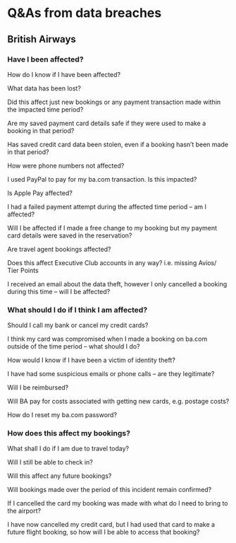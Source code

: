 # Q&As from data breaches

## British Airways 

### Have I been affected?

How do I know if I have been affected?

What data has been lost?

Did this affect just new bookings or any payment transaction made within the impacted time period?

Are my saved payment card details safe if they were used to make a booking in that period?

Has saved credit card data been stolen, even if a booking hasn’t been made in that period?

How were phone numbers not affected?

I used PayPal to pay for my ba.com transaction. Is this impacted?

Is Apple Pay affected?

I had a failed payment attempt during the affected time period – am I affected?

Will I be affected if I made a free change to my booking but my payment card details were saved in the reservation?

Are travel agent bookings affected?

Does this affect Executive Club accounts in any way? i.e. missing Avios/ Tier Points

I received an email about the data theft, however I only cancelled a booking during this time – will I be affected?

### What should I do if I think I am affected?

Should I call my bank or cancel my credit cards?

I think my card was compromised when I made a booking on ba.com outside of the time period – what should I do?

How would I know if I have been a victim of identity theft?

I have had some suspicious emails or phone calls – are they legitimate?

Will I be reimbursed?

Will BA pay for costs associated with getting new cards, e.g. postage costs?

How do I reset my ba.com password?

### How does this affect my bookings?

What shall I do if I am due to travel today?

Will I still be able to check in?

Will this affect any future bookings?

Will bookings made over the period of this incident remain confirmed?

If I cancelled the card my booking was made with what do I need to bring to the airport?

I have now cancelled my credit card, but I had used that card to make a future flight booking, so how will I be able to access that booking?
